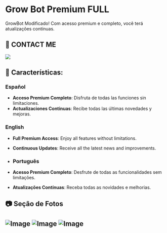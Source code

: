 # Grow Bot Premium FULL

GrowBot Modificado! Com acesso premium e completo, você terá atualizações contínuas.


## 📱 CONTACT ME
 <a href="https://t.me/Grow_Premium_Bot"><img src="https://img.shields.io/badge/Telegram-2CA5E0?style=for-the-badge&logo=telegram&logoColor=white" /></a>

## 🚀 Características:

### Español
- **Acceso Premium Completo**: Disfruta de todas las funciones sin limitaciones.
- **Actualizaciones Continuas**: Recibe todas las últimas novedades y mejoras.

### English
- **Full Premium Access**: Enjoy all features without limitations.
- **Continuous Updates**: Receive all the latest news and improvements.

- ### Português
- **Acesso Premium Completo**: Desfrute de todas as funcionalidades sem limitações.
- **Atualizações Contínuas**: Receba todas as novidades e melhorias.

## 📷 Seção de Fotos
![Image](https://github.com/user-attachments/assets/631656a0-39e6-4133-b953-f2be2df087ee)
![Image](https://github.com/user-attachments/assets/82ae175d-d38f-4287-86ff-a04fd6cb3cfb)
![Image](https://github.com/user-attachments/assets/62130b40-c7f6-472d-a22b-aca3573fe7bc)
---
